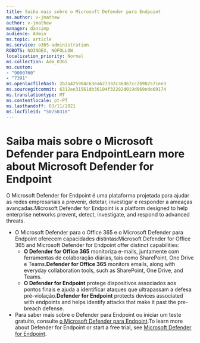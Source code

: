 ```yaml
---
title: Saiba mais sobre o Microsoft Defender para Endpoint
ms.author: v-jmathew
author: v-jmathew
manager: dansimp
audience: Admin
ms.topic: article
ms.service: o365-administration
ROBOTS: NOINDEX, NOFOLLOW
localization_priority: Normal
ms.collection: Adm_O365
ms.custom:
- "9000760"
- "7391"
ms.openlocfilehash: 2b2a425904c63ea627332c36d67cc2b902571ee3
ms.sourcegitcommit: 6312ee31561db36104f32282d019d069ede69174
ms.translationtype: MT
ms.contentlocale: pt-PT
ms.lasthandoff: 03/11/2021
ms.locfileid: "50750318"
---
```

# <a name="learn-more-about-microsoft-defender-for-endpoint"></a><span data-ttu-id="321f7-102">Saiba mais sobre o Microsoft Defender para Endpoint</span><span class="sxs-lookup"><span data-stu-id="321f7-102">Learn more about Microsoft Defender for Endpoint</span></span>

<span data-ttu-id="321f7-103">O Microsoft Defender for Endpoint é uma plataforma projetada para ajudar as redes empresariais a prevenir, detetar, investigar e responder a ameaças avançadas.</span><span class="sxs-lookup"><span data-stu-id="321f7-103">Microsoft Defender for Endpoint is a platform designed to help enterprise networks prevent, detect, investigate, and respond to advanced threats.</span></span>

- <span data-ttu-id="321f7-104">O Microsoft Defender para o Office 365 e o Microsoft Defender para Endpoint oferecem capacidades distintas:</span><span class="sxs-lookup"><span data-stu-id="321f7-104">Microsoft Defender for Office 365 and Microsoft Defender for Endpoint offer distinct capabilities:</span></span>
  - <span data-ttu-id="321f7-105">**O Defender for Office 365** monitoriza e-mails, juntamente com ferramentas de colaboração diárias, tais como SharePoint, One Drive e Teams.</span><span class="sxs-lookup"><span data-stu-id="321f7-105">**Defender for Office 365** monitors emails, along with everyday collaboration tools, such as SharePoint, One Drive, and Teams.</span></span>
  - <span data-ttu-id="321f7-106">**O Defender for Endpoint** protege dispositivos associados aos pontos finais e ajuda a identificar ataques que ultrapassam a defesa pré-violação.</span><span class="sxs-lookup"><span data-stu-id="321f7-106">**Defender for Endpoint** protects devices associated with endpoints and helps identify attacks that make it past the pre-breach defense.</span></span>
- <span data-ttu-id="321f7-107">Para saber mais sobre o Defender para Endpoint ou iniciar um teste gratuito, consulte [o Microsoft Defender para Endpoint](https://go.microsoft.com/fwlink/?linkid=2094113).</span><span class="sxs-lookup"><span data-stu-id="321f7-107">To learn more about Defender for Endpoint or start a free trial, see [Microsoft Defender for Endpoint](https://go.microsoft.com/fwlink/?linkid=2094113).</span></span>
